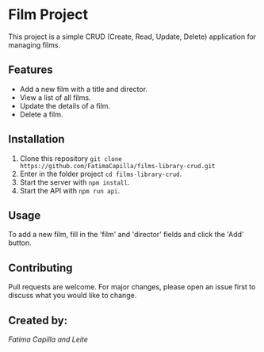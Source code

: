 # Film Project

This project is a simple CRUD (Create, Read, Update, Delete) application for managing films.

## Features

- Add a new film with a title and director.
- View a list of all films.
- Update the details of a film.
- Delete a film.

## Installation

1. Clone this repository `git clone https://github.com/FatimaCapilla/films-library-crud.git`
2. Enter in the folder project `cd films-library-crud`.
3. Start the server with `npm install`.
4. Start the API with `npm run api`.

## Usage

To add a new film, fill in the 'film' and 'director' fields and click the 'Add' button.

## Contributing

Pull requests are welcome. For major changes, please open an issue first to discuss what you would like to change.

## Created by: <br>
*Fatima Capilla and Leite*
